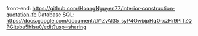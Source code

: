 front-end: https://github.com/HoangNguyen77/interior-construction-quotation-fe
Database SQL: https://docs.google.com/document/d/1ZyAl35_syP4OwbjpHqOrxzHr9PlTZQPGltsbu5hIsu0/edit?usp=sharing
